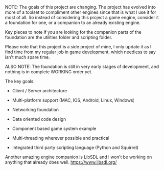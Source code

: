 NOTE: The goals of this project are changing. The project has evolved into more of a toolset to compliment other engines since that is what I use it for most of all. So instead of considering this project a game engine, consider it a foundation for one, or a companion to an already existing engine.

Key pieces to note if you are looking for the companion parts of the foundation are the utilities folder and scripting folder.

Please note that this project is a side project of mine, I only update it as I find time from my regular job in game development, which needless to say isn't much spare time.

ALSO NOTE: The foundation is still in very early stages of development, and nothing is in complete WORKING order yet.

The key goals:

- Client / Server architecture

- Multi-platform support (MAC, IOS, Android, Linux, Windows)

- Networking foundation

- Data oriented code design

- Component based game system example

- Multi-threading wherever possible and practical

- Integrated third party scripting language (Python and Squirrel)


Another amazing engine companion is LibSDL and I won't be working on anything that already does well.
https://www.libsdl.org/